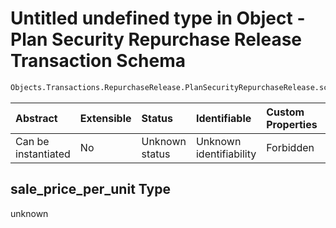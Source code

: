 # Untitled undefined type in Object - Plan Security Repurchase Release Transaction Schema

```txt
Objects.Transactions.RepurchaseRelease.PlanSecurityRepurchaseRelease.schema.json#/properties/sale_price_per_unit
```



| Abstract            | Extensible | Status         | Identifiable            | Custom Properties | Additional Properties | Access Restrictions | Defined In                                                                                                                                                         |
| :------------------ | :--------- | :------------- | :---------------------- | :---------------- | :-------------------- | :------------------ | :----------------------------------------------------------------------------------------------------------------------------------------------------------------- |
| Can be instantiated | No         | Unknown status | Unknown identifiability | Forbidden         | Allowed               | none                | [PlanSecurityRepurchaseRelease.schema.json*](../../schema/objects/transactions/repurchaserelease/PlanSecurityRepurchaseRelease.schema.json "open original schema") |

## sale_price_per_unit Type

unknown

